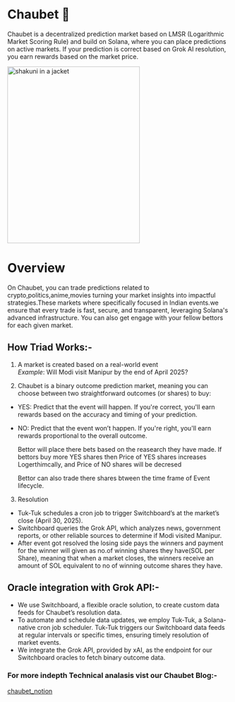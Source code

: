 # Chaubet 🔮

Chaubet is a decentralized prediction market based on LMSR (Logarithmic Market Scoring Rule) and build on Solana, where you can place predictions on active markets. If your prediction is correct based on Grok AI resolution, you earn rewards based on the market price.

<img src="https://github.com/user-attachments/assets/21377e09-7d59-4ac0-9aaa-433057c11a01" alt="shakuni in a jacket" width="300" height="400">



# Overview
On Chaubet, you can trade predictions related to crypto,politics,anime,movies turning your market insights into impactful strategies.These markets where specifically focused in Indian events.we ensure that every trade is fast, secure, and transparent, leveraging Solana's advanced infrastructure.
You can also get engage with your fellow bettors for each given market. 

## How Triad Works:-
1) A market is created based on a real-world event <br/>
*Example*: Will Modi visit Manipur by the end of April 2025?

3) Chaubet is a binary outcome prediction market, meaning you can choose between two straightforward outcomes (or shares) to buy:

- YES: Predict that the event will happen. If you're correct, you'll earn rewards based on the accuracy and timing of your prediction.

-  NO: Predict that the event won’t happen. If you're right, you'll earn rewards proportional to the overall outcome.  <br/>
  
    Bettor will place there bets based on the reasearch they have made. If bettors buy more YES shares then Price of YES shares increases Logerthimcally, and Price of NO shares will be decresed

     Bettor can also trade there shares btween the time frame of Event lifecycle.

3) Resolution
  - Tuk-Tuk schedules a cron job to trigger Switchboard’s at the market’s close (April 30, 2025).
  - Switchboard queries the Grok API, which analyzes news, government reports, or other reliable sources to determine if Modi visited Manipur.
  - After event got resolved the losing side pays the winners and payment for the winner will given as no.of winning shares they have(SOL per Share), meaning that when a market closes, the winners receive an amount of SOL equivalent to no of winning outcome shares they have.

## Oracle integration with Grok API:- 
- We use Switchboard, a flexible oracle solution, to create custom data feeds for Chaubet’s resolution data.
- To automate and schedule data updates, we employ Tuk-Tuk, a Solana-native cron job scheduler. Tuk-Tuk triggers our Switchboard data feeds at regular intervals or specific times, ensuring timely resolution of market events.
- We integrate the Grok API, provided by xAI, as the endpoint for our Switchboard oracles to fetch binary outcome data.

### For more indepth Technical analasis vist our Chaubet Blog:- 
[chaubet_notion](https://marvelous-thorium-112.notion.site/Chaubet-1bdc5b64461280cfb6efe749d16bf833)



